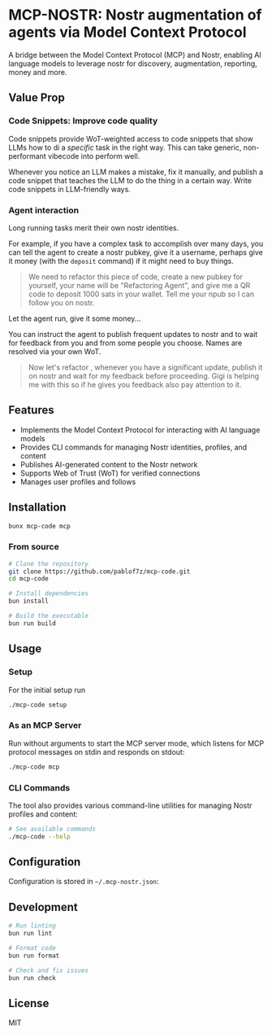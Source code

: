 # MCP-NOSTR: Nostr augmentation of agents via Model Context Protocol

A bridge between the Model Context Protocol (MCP) and Nostr, enabling AI language models to leverage nostr for discovery, augmentation, reporting, money and more.

## Value Prop

### Code Snippets: Improve code quality
Code snippets provide WoT-weighted access to code snippets that show LLMs how to di a *specific* task in the right way. This can take generic, non-performant vibecode into perform well.

Whenever you notice an LLM makes a mistake, fix it manually, and publish a code snippet that teaches the LLM to do the thing in a certain way. Write code snippets in LLM-friendly ways.

### Agent interaction
Long running tasks merit their own nostr identities.

For example, if you have a complex task to accomplish over many days, you can tell the agent to create a nostr pubkey, give it a username, perhaps give it money (with the `deposit` command) if it might need to buy things.


> We need to refactor this piece of code, create a new pubkey for yourself, your name will be "Refactoring Agent", and give me a QR code to deposit 1000 sats in your wallet. Tell me your npub so I can follow you on nostr.

Let the agent run, give it some money...

You can instruct the agent to publish frequent updates to nostr and to wait for feedback from you and from some people you choose. Names are resolved via your own WoT.

> Now let's refactor <x>, whenever you have a significant update, publish it on nostr and wait for my feedback before proceeding. Gigi is helping me with this so if he gives you feedback also pay attention to it.

## Features

- Implements the Model Context Protocol for interacting with AI language models
- Provides CLI commands for managing Nostr identities, profiles, and content
- Publishes AI-generated content to the Nostr network
- Supports Web of Trust (WoT) for verified connections
- Manages user profiles and follows

## Installation

```bash
bunx mcp-code mcp
```

### From source

```bash
# Clone the repository
git clone https://github.com/pablof7z/mcp-code.git
cd mcp-code

# Install dependencies
bun install

# Build the executable
bun run build
```

## Usage

### Setup

For the initial setup run
```bash
./mcp-code setup
```

### As an MCP Server

Run without arguments to start the MCP server mode, which listens for MCP protocol messages on stdin and responds on stdout:

```bash
./mcp-code mcp
```

### CLI Commands

The tool also provides various command-line utilities for managing Nostr profiles and content:

```bash
# See available commands
./mcp-code --help
```

## Configuration

Configuration is stored in `~/.mcp-nostr.json`:



## Development

```bash
# Run linting
bun run lint

# Format code
bun run format

# Check and fix issues
bun run check
```

## License

MIT
